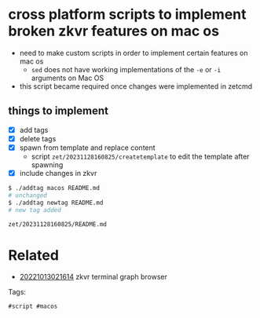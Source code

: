 # cross platform scripts to implement broken zkvr features on mac os

- need to make custom scripts in order to implement certain features on mac os
  - `sed` does not have working implementations of the `-e` or `-i` arguments on Mac OS
- this script became required once changes were implemented in zetcmd

## things to implement
- [x] add tags
- [x] delete tags
- [x] spawn from template and replace content
  - script `zet/20231128160825/createtemplate` to edit the template after spawning
- [x] include changes in zkvr

```bash
$ ./addtag macos README.md
# unchanged
$ ./addtag newtag README.md
# new tag added
```

` zet/20231128160825/README.md `

# Related

- [20221013021614](/zet/20221013021614/README.md) zkvr terminal graph browser

Tags:

    #script #macos
